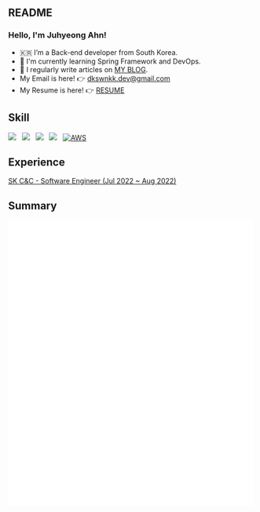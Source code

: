 ## README

### Hello, I'm Juhyeong Ahn!
- 🇰🇷 I’m a Back-end developer from South Korea.
- 🌱 I'm currently learning Spring Framework and DevOps.
- 📝 I regularly write articles on [MY BLOG](https://dkswnkk.tistory.com/).  
- My Email is here! 👉  dkswnkk.dev@gmail.com
- My Resume is here! 👉 [RESUME](https://big-marjoram-ffc.notion.site/4179a4f44b2e4789b280720cb13b21fc) 
<!-- 🔭 I am currently studying at [Dong-A University](https://computer.donga.ac.kr/sites/computer/index.do) as a student. -->

## Skill
<img src="https://img.shields.io/badge/Java-E34F26?style=flat-square&logo=Java&logoColor=white"/></a> &nbsp;
<img src="https://img.shields.io/badge/Spring-6DB33F?style=flat-square&logo=Spring&logoColor=white"/></a> &nbsp;
<img src="https://img.shields.io/badge/Spring Boot-6DB33F?style=flat-square&logo=Spring Boot&logoColor=white"/></a> &nbsp;
<img src="https://img.shields.io/badge/MySQL-4479A1?style=flat-square&logo=MySQL&logoColor=white"/></a> &nbsp;
[![AWS](https://img.shields.io/badge/AWS-%23FF9900.svg?style=flat-square&for-the-badge&logo=amazon-aws&logoColor=white)](https://chloe-codes1.gitbook.io/til/aws)&nbsp;

## Experience
[SK C&C - Software Engineer (Jul 2022 ~ Aug 2022)](https://dkswnkk.tistory.com/567?category=565561)

## Summary
<p align ="left">
<img align="center" src="/github-metrics-dkswnkk-main.svg" alt="Metrics" width="500">
</p>

